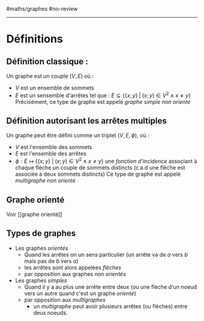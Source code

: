 #maths/graphes #no-review 

----

# Définitions
## Définition classique :
Un graphe est un couple $(V, E)$ où :
 - $V$ est un ensemble de sommets
 - $E$ est un sensemble d'arrêtes tel que : $E\subseteq \left\{\{x;y\} \;|\; (x;y)\in V^2 \wedge x\neq y\right\}$
Précisément, ce type de graphe est appelé _graphe simple non orienté_


## Définition autorisant les arrêtes multiples
Un graphe peut être défini comme un triplet $(V, E, \phi)$, où :
 - $V$ est l'ensemble des sommets
 - $E$ est l'ensemble des arrêtes
 - $\phi: E \mapsto \left\{ \{x;y\} \;|\; (x;y)\in V^2 \wedge x\neq y \right\}$ une _fonction d'incidence_ associant à chaque flèche un couple de sommets distincts (c.a.d une flèche est associée à deux sommets distincts)
Ce type de graphe est appelé _multigraphe non orienté_

## Graphe orienté
Voir [[graphe orienté]]

## Types de graphes
 - Les graphes _orientés_
     - Quand les arrêtes on un sens particulier (un arrête va de $a$ vers $b$ mais pas de $b$ vers $a$)
     - les arrêtes sont alors appelées _flèches_
     - par opposition aux graphes _non orientés_
 - Les graphes _simples_
     - Quand il y a au plus une arrête entre deux (ou une flèche d'un noeud vers un autre quand c'est un graphe _orienté_)
     - par opposition aux _multigraphes_
         - un _multigraphe_ peut avoir plusieurs arrêtes (ou flèches) entre deux noeuds.


